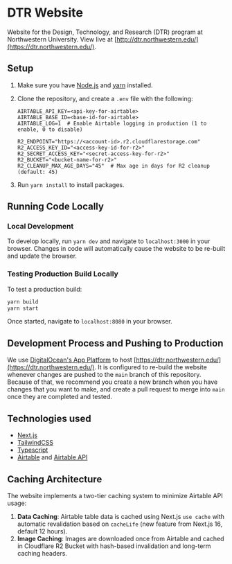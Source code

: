 # DTR Website

Website for the Design, Technology, and Research (DTR) program at Northwestern University. View live at [http://dtr.northwestern.edu/](https://dtr.northwestern.edu/).

## Setup

1. Make sure you have [Node.js](https://nodejs.org/en/) and [yarn](https://classic.yarnpkg.com/en/docs/install) installed.
2. Clone the repository, and create a `.env` file with the following:

   ```env
   AIRTABLE_API_KEY=<api-key-for-airtable>
   AIRTABLE_BASE_ID=<base-id-for-airtable>
   AIRTABLE_LOG=1  # Enable Airtable logging in production (1 to enable, 0 to disable)

   R2_ENDPOINT="https://<account-id>.r2.cloudflarestorage.com"
   R2_ACCESS_KEY_ID="<access-key-id-for-r2>"
   R2_SECRET_ACCESS_KEY="<secret-access-key-for-r2>"
   R2_BUCKET="<bucket-name-for-r2>"
   R2_CLEANUP_MAX_AGE_DAYS="45"  # Max age in days for R2 cleanup (default: 45)
   ```

3. Run `yarn install` to install packages.

## Running Code Locally

### Local Development

To develop locally, run `yarn dev` and navigate to `localhost:3000` in your browser. Changes in code will automatically cause the website to be re-built and update the browser.

### Testing Production Build Locally

To test a production build:

```bash
yarn build
yarn start
```

Once started, navigate to `localhost:8080` in your browser.

## Development Process and Pushing to Production

We use [DigitalOcean's App Platform](https://www.digitalocean.com/products/app-platform/) to host [https://dtr.northwestern.edu/](https://dtr.northwestern.edu/). It is configured to re-build the website whenever changes are pushed to the `main` branch of this repository. Because of that, we recommend you create a new branch when you have changes that you want to make, and create a pull request to merge into `main` once they are completed and tested.

## Technologies used

- [Next.js](https://nextjs.org/)
- [TailwindCSS](https://tailwindcss.com/)
- [Typescript](https://www.typescriptlang.org/)
- [Airtable](https://airtable.com/) and [Airtable API](https://airtable.com/api)

## Caching Architecture

The website implements a two-tier caching system to minimize Airtable API usage:

1. **Data Caching**: Airtable table data is cached using Next.js `use cache` with automatic revalidation based on `cacheLife` (new feature from Next.js 16, default 12 hours).
2. **Image Caching**: Images are downloaded once from Airtable and cached in Cloudflare R2 Bucket with hash-based invalidation and long-term caching headers.
